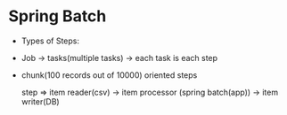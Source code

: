 # Spring Batch

* Types of Steps:
- Job -> tasks(multiple tasks) -> each task is each step
- chunk(100 records out of 10000) oriented steps 
  
   step => item reader(csv) -> item processor (spring batch(app)) -> item writer(DB)  
